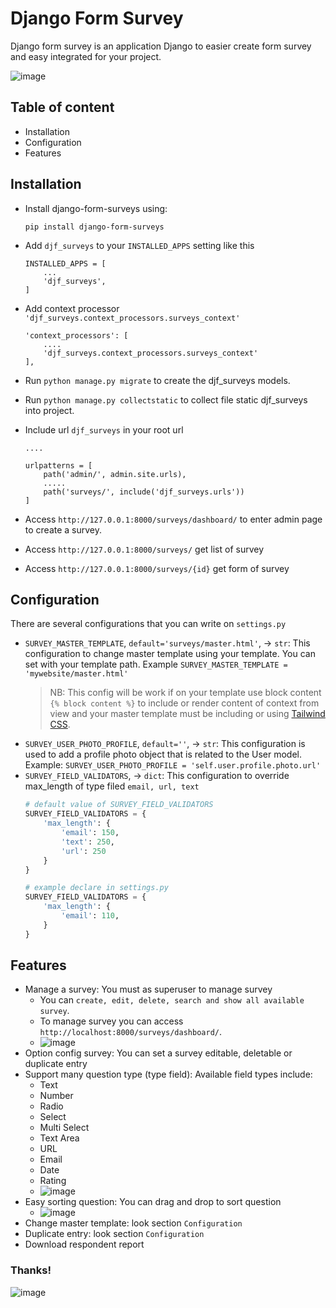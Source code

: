 # Django Form Survey

Django form survey is an application Django to easier create form survey and easy integrated for your project.

![image](https://raw.githubusercontent.com/irfanpule/django-form-surveys/master/docs/screnshots/dashboard-index.png)
## Table of content
- Installation
- Configuration
- Features
 
## Installation
- Install django-form-surveys using:
    ```
    pip install django-form-surveys
    ```

- Add `djf_surveys` to your `INSTALLED_APPS` setting like this
    ```
    INSTALLED_APPS = [
        ...
        'djf_surveys',
    ]
    ```

- Add context processor `'djf_surveys.context_processors.surveys_context'`
    ```
    'context_processors': [
        ....
        'djf_surveys.context_processors.surveys_context'
    ],
    ```
- Run `python manage.py migrate` to create the djf_surveys models.
- Run `python manage.py collectstatic` to collect file static djf_surveys into project.
- Include url `djf_surveys` in your root url
    ```
    ....

    urlpatterns = [
        path('admin/', admin.site.urls),
        .....
        path('surveys/', include('djf_surveys.urls'))
    ]
    ```
  
- Access `http://127.0.0.1:8000/surveys/dashboard/` to enter admin page to create a survey.
- Access `http://127.0.0.1:8000/surveys/` get list of survey 
- Access `http://127.0.0.1:8000/surveys/{id}` get form of survey

## Configuration
There are several configurations that you can write on `settings.py`
- `SURVEY_MASTER_TEMPLATE`, `default='surveys/master.html'`, -> `str`: This configuration to change master template using your template. You can set with your template path. Example `SURVEY_MASTER_TEMPLATE = 'mywebsite/master.html'`
    > NB: This config will be work if on your template use block content `{% block content %}` to include or render content of context from view 
  > and your master template must be including or using [Tailwind CSS](https://tailwindcss.com/).
- `SURVEY_USER_PHOTO_PROFILE`, `default=''`, -> `str`: This configuration is used to add a profile photo object that is related to the User model. Example: `SURVEY_USER_PHOTO_PROFILE = 'self.user.profile.photo.url'`
- `SURVEY_FIELD_VALIDATORS`, -> `dict`: This configuration to override max_length of type filed `email, url, text`
  ```python
  # default value of SURVEY_FIELD_VALIDATORS
  SURVEY_FIELD_VALIDATORS = {
      'max_length': {
          'email': 150,
          'text': 250,
          'url': 250
      }
  }
  ```
  ```python
  # example declare in settings.py
  SURVEY_FIELD_VALIDATORS = {
      'max_length': {
          'email': 110,
      }
  }
  ```

## Features
- Manage a survey: You must as superuser to manage survey
    - You can `create, edit, delete, search and show all available survey`.
    - To manage survey you can access `http://localhost:8000/surveys/dashboard/`.
    - ![image](https://raw.githubusercontent.com/irfanpule/django-form-surveys/master/docs/gif/djf_create_survey_edit.gif)
- Option config survey: You can set a survey editable, deletable or duplicate entry
- Support many question type (type field): Available field types include:
    - Text 
    - Number
    - Radio 
    - Select 
    - Multi Select 
    - Text Area 
    - URL 
    - Email 
    - Date 
    - Rating
    - ![image](https://raw.githubusercontent.com/irfanpule/django-form-surveys/master/docs/gif/djf_type_field_edit.gif)
- Easy sorting question: You can drag and drop to sort question
  - ![image](https://raw.githubusercontent.com/irfanpule/django-form-surveys/master/docs/gif/djf_drag_n_drop_edit.gif)
- Change master template: look section `Configuration`
- Duplicate entry: look section `Configuration`
- Download respondent report


### Thanks!
![image](https://raw.githubusercontent.com/irfanpule/django-form-surveys/master/docs/gif/djf_submit_survey_edit.gif)
